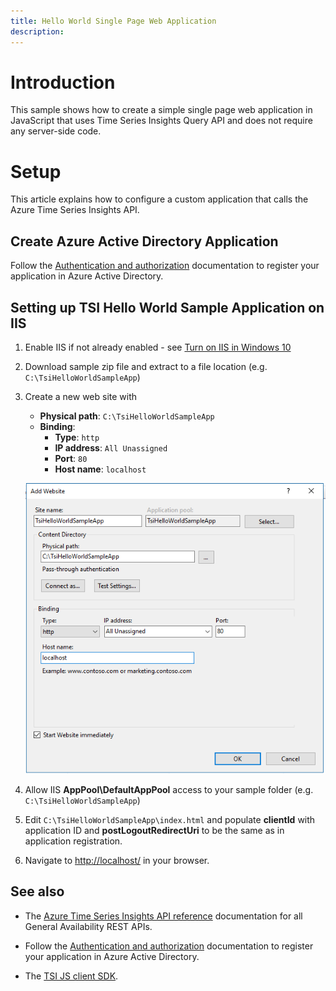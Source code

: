 ```yaml
---
title: Hello World Single Page Web Application
description: 
---
```


# Introduction

This sample shows how to create a simple single page web application in JavaScript that uses Time Series Insights Query API and does not require any server-side code.

# Setup

This article explains how to configure a custom application that calls the Azure Time Series Insights API.

## Create Azure Active Directory Application

Follow the [Authentication and authorization](https://docs.microsoft.com/azure/time-series-insights/time-series-insights-authentication-and-authorization#summary-and-best-practices) documentation to register your application in Azure Active Directory.

## Setting up TSI Hello World Sample Application on IIS 
 
1. Enable IIS if not already enabled - see [Turn on IIS in Windows 10](http://www.betterhostreview.com/turn-on-iis-windows-10.html) 
1. Download sample zip file and extract to a file location (e.g. `C:\TsiHelloWorldSampleApp`) 
1. Create a new web site with 
    - **Physical path**: `C:\TsiHelloWorldSampleApp`
    - **Binding**:
      - **Type**: `http`
      - **IP address**: `All Unassigned`
      - **Port**: `80`
      - **Host name**: `localhost`
    
    ![Review IIS configuration settings](iis-add-website.png)

1. Allow IIS **AppPool\DefaultAppPool** access to your sample folder (e.g. `C:\TsiHelloWorldSampleApp`)  
1. Edit `C:\TsiHelloWorldSampleApp\index.html` and populate **clientId** with application ID and **postLogoutRedirectUri** to be the same as in application registration.
1. Navigate to [http://localhost/](http://localhost/) in your browser.

## See also

* The [Azure Time Series Insights API reference](https://docs.microsoft.com/rest/api/time-series-insights/ga) documentation for all General Availability REST APIs.

* Follow the [Authentication and authorization](https://docs.microsoft.com/azure/time-series-insights/time-series-insights-authentication-and-authorization#summary-and-best-practices) documentation to register your application in Azure Active Directory.

* The [TSI JS client SDK](https://github.com/microsoft/tsiclient/blob/master/docs/API.md).
